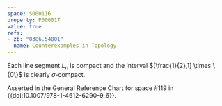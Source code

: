 ```yaml
---
space: S000116
property: P000017
value: true
refs:
- zb: "0386.54001"
  name: Counterexamples in Topology
---
```


Each line segment $L_n$ is compact and the interval $(\frac{1}{2},1] \times \{0\}$ is clearly $\sigma$-compact.

  Asserted in the General Reference Chart for space #119 in
  {{doi:10.1007/978-1-4612-6290-9_6}}.
